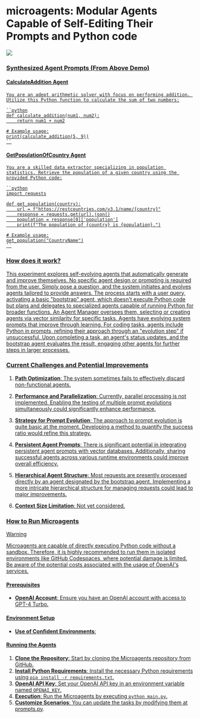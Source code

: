 # microagents: Modular Agents Capable of Self-Editing Their Prompts and Python code

<a href="https://raw.githubusercontent.com/aymenfurter/microagents/main/static/output.gif" target="_blank">
<img src="https://raw.githubusercontent.com/aymenfurter/microagents/main/static/output.gif?raw=true"
Fullscreen</a>

### Synthesized Agent Prompts (From Above Demo)

#### CalculateAddition Agent
```
You are an adept arithmetic solver with focus on performing addition. Utilize this Python function to calculate the sum of two numbers:

``python
def calculate_addition(num1, num2):
    return num1 + num2

# Example usage:
print(calculate_addition(5, 9))
``
```

#### GetPopulationOfCountry Agent
```
You are a skilled data extractor specializing in population statistics. Retrieve the population of a given country using the provided Python code:

``python
import requests

def get_population(country):
    url = f"https://restcountries.com/v3.1/name/{country}"
    response = requests.get(url).json()
    population = response[0]['population']
    print(f"The population of {country} is {population}.")

# Example usage:
get_population("CountryName")
``
```

### How does it work?
This experiment explores self-evolving agents that automatically generate and improve themselves. No specific agent design or prompting is required from the user. Simply pose a question, and the system initiates and evolves agents tailored to provide answers. The process starts with a user query, activating a basic "bootstrap" agent, which doesn't execute Python code but plans and delegates to specialized agents capable of running Python for broader functions. An Agent Manager oversees them, selecting or creating agents via vector similarity for specific tasks. Agents have evolving system prompts that improve through learning. For coding tasks, agents include Python in prompts, refining their approach through an "evolution step" if unsuccessful. Upon completing a task, an agent's status updates, and the bootstrap agent evaluates the result, engaging other agents for further steps in larger processes.

### Current Challenges and Potential Improvements

1. **Path Optimization**: The system sometimes fails to effectively discard non-functional agents.

2. **Performance and Parallelization**: Currently, parallel processing is not implemented. Enabling the testing of multiple prompt evolutions simultaneously could significantly enhance performance.

3. **Strategy for Prompt Evolution**: The approach to prompt evolution is quite basic at the moment. Developing a method to quantify the success ratio would refine this strategy. 

4. **Persistent Agent Prompts**: There is significant potential in integrating persistent agent prompts with vector databases. Additionally, sharing successful agents across various runtime environments could improve overall efficiency.

5. **Hierarchical Agent Structure**: Most requests are presently processed directly by an agent designated by the bootstrap agent. Implementing a more intricate hierarchical structure for managing requests could lead to major improvements.

6. **Context Size Limitation**: Not yet considered.

### How to Run Microagents
> [!WARNING]
> Microagents are capable of directly executing Python code without a sandbox. Therefore, it is highly recommended to run them in isolated environments like GitHub Codespaces, where potential damage is limited. Be aware of the potential costs associated with the usage of OpenAI's services.

#### Prerequisites
- **OpenAI Account**: Ensure you have an OpenAI account with access to GPT-4 Turbo.
#### Environment Setup
- **Use of Confident Environments**: 

#### Running the Agents
1. **Clone the Repository**: Start by cloning the Microagents repository from GitHub.
2. **Install Python Requirements**: Install the necessary Python requirements using `pip install -r requirements.txt`.
3. **OpenAI API Key**: Set your OpenAI API key in an environment variable named `OPENAI_KEY`.
4. **Execution**: Run the Microagents by executing `python main.py`.
5. **Customize Scenarios**: You can update the tasks by modifying them at [prompts.py](https://github.com/aymenfurter/microagents/blob/main/prompt_management/prompts.py#L86). 


